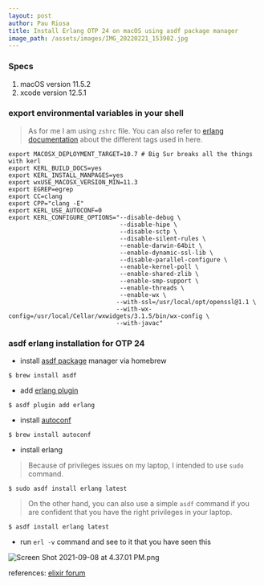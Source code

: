 ```yaml
---
layout: post
author: Pau Riosa
title: Install Erlang OTP 24 on macOS using asdf package manager
image_path: /assets/images/IMG_20220221_153902.jpg
---
```


### Specs

1. macOS version 11.5.2
2. xcode version 12.5.1

### export environmental variables in your shell

> As for me I am using `zshrc` file.
> You can also refer to [erlang documentation](http://erlang.org/documentation/doc-9.3/doc/installation_guide/INSTALL.html#id58804) about the different tags used in here.

```
export MACOSX_DEPLOYMENT_TARGET=10.7 # Big Sur breaks all the things with kerl
export KERL_BUILD_DOCS=yes
export KERL_INSTALL_MANPAGES=yes
export wxUSE_MACOSX_VERSION_MIN=11.3
export EGREP=egrep
export CC=clang
export CPP="clang -E"
export KERL_USE_AUTOCONF=0
export KERL_CONFIGURE_OPTIONS="--disable-debug \
                               --disable-hipe \
                               --disable-sctp \
                               --disable-silent-rules \
                               --enable-darwin-64bit \
                               --enable-dynamic-ssl-lib \
                               --disable-parallel-configure \
                               --enable-kernel-poll \
                               --enable-shared-zlib \
                               --enable-smp-support \
                               --enable-threads \
                               --enable-wx \
                              --with-ssl=/usr/local/opt/openssl@1.1 \
                              --with-wx-config=/usr/local/Cellar/wxwidgets/3.1.5/bin/wx-config \
                              --with-javac"

```

### asdf erlang installation for OTP 24

- install [asdf package](https://github.com/asdf-vm/asdf) manager via homebrew

```
$ brew install asdf
```

- add [erlang plugin](https://github.com/asdf-vm/asdf-erlang)

```
$ asdf plugin add erlang
```

- install [autoconf](https://www.gnu.org/software/autoconf)

```
$ brew install autoconf
```

- install erlang

> Because of privileges issues on my laptop, I intended to use `sudo` command.

```
$ sudo asdf install erlang latest
```

> On the other hand, you can also use a simple `asdf` command if you are confident that you have the right privileges in your laptop.

```
$ asdf install erlang latest
```

- run `erl -v` command and see to it that you have seen this

![Screen Shot 2021-09-08 at 4.37.01 PM.png](https://cdn.hashnode.com/res/hashnode/image/upload/v1631090239566/C4dXXDixa.png)

references: [elixir forum](https://elixirforum.com/t/erlang-otp-24-0-released/39630/29)
